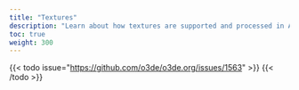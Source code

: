 ```yaml
---
title: "Textures"
description: "Learn about how textures are supported and processed in Atom Renderer."
toc: true
weight: 300
---  
```


{{< todo issue="https://github.com/o3de/o3de.org/issues/1563" >}}
{{< /todo >}}
